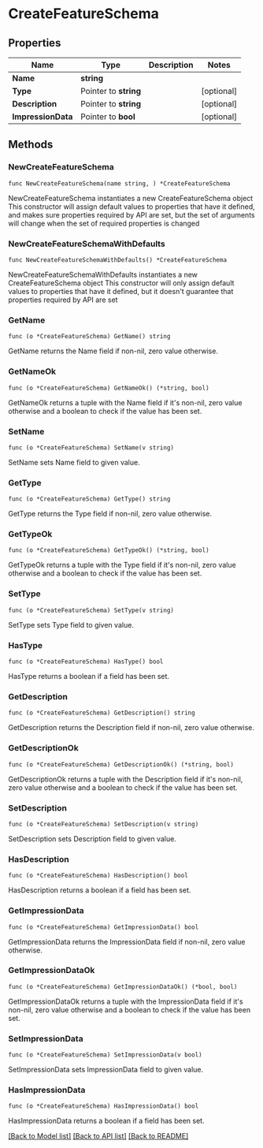 # CreateFeatureSchema

## Properties

Name | Type | Description | Notes
------------ | ------------- | ------------- | -------------
**Name** | **string** |  | 
**Type** | Pointer to **string** |  | [optional] 
**Description** | Pointer to **string** |  | [optional] 
**ImpressionData** | Pointer to **bool** |  | [optional] 

## Methods

### NewCreateFeatureSchema

`func NewCreateFeatureSchema(name string, ) *CreateFeatureSchema`

NewCreateFeatureSchema instantiates a new CreateFeatureSchema object
This constructor will assign default values to properties that have it defined,
and makes sure properties required by API are set, but the set of arguments
will change when the set of required properties is changed

### NewCreateFeatureSchemaWithDefaults

`func NewCreateFeatureSchemaWithDefaults() *CreateFeatureSchema`

NewCreateFeatureSchemaWithDefaults instantiates a new CreateFeatureSchema object
This constructor will only assign default values to properties that have it defined,
but it doesn't guarantee that properties required by API are set

### GetName

`func (o *CreateFeatureSchema) GetName() string`

GetName returns the Name field if non-nil, zero value otherwise.

### GetNameOk

`func (o *CreateFeatureSchema) GetNameOk() (*string, bool)`

GetNameOk returns a tuple with the Name field if it's non-nil, zero value otherwise
and a boolean to check if the value has been set.

### SetName

`func (o *CreateFeatureSchema) SetName(v string)`

SetName sets Name field to given value.


### GetType

`func (o *CreateFeatureSchema) GetType() string`

GetType returns the Type field if non-nil, zero value otherwise.

### GetTypeOk

`func (o *CreateFeatureSchema) GetTypeOk() (*string, bool)`

GetTypeOk returns a tuple with the Type field if it's non-nil, zero value otherwise
and a boolean to check if the value has been set.

### SetType

`func (o *CreateFeatureSchema) SetType(v string)`

SetType sets Type field to given value.

### HasType

`func (o *CreateFeatureSchema) HasType() bool`

HasType returns a boolean if a field has been set.

### GetDescription

`func (o *CreateFeatureSchema) GetDescription() string`

GetDescription returns the Description field if non-nil, zero value otherwise.

### GetDescriptionOk

`func (o *CreateFeatureSchema) GetDescriptionOk() (*string, bool)`

GetDescriptionOk returns a tuple with the Description field if it's non-nil, zero value otherwise
and a boolean to check if the value has been set.

### SetDescription

`func (o *CreateFeatureSchema) SetDescription(v string)`

SetDescription sets Description field to given value.

### HasDescription

`func (o *CreateFeatureSchema) HasDescription() bool`

HasDescription returns a boolean if a field has been set.

### GetImpressionData

`func (o *CreateFeatureSchema) GetImpressionData() bool`

GetImpressionData returns the ImpressionData field if non-nil, zero value otherwise.

### GetImpressionDataOk

`func (o *CreateFeatureSchema) GetImpressionDataOk() (*bool, bool)`

GetImpressionDataOk returns a tuple with the ImpressionData field if it's non-nil, zero value otherwise
and a boolean to check if the value has been set.

### SetImpressionData

`func (o *CreateFeatureSchema) SetImpressionData(v bool)`

SetImpressionData sets ImpressionData field to given value.

### HasImpressionData

`func (o *CreateFeatureSchema) HasImpressionData() bool`

HasImpressionData returns a boolean if a field has been set.


[[Back to Model list]](../README.md#documentation-for-models) [[Back to API list]](../README.md#documentation-for-api-endpoints) [[Back to README]](../README.md)


